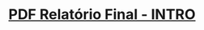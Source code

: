 # [PDF Relatório Final - INTRO]([http://sgithub.com/mrslima/pibic/blob/main/docs/Relat%C3%B3rio_Parcial_PIBIC.pdf](https://github.com/mrslima/pibic/blob/main/docs/Relat%C3%B3rio_Final_PIBIC.pdf)https://github.com/mrslima/pibic/blob/main/docs/Relat%C3%B3rio_Final_PIBIC.pdf)

